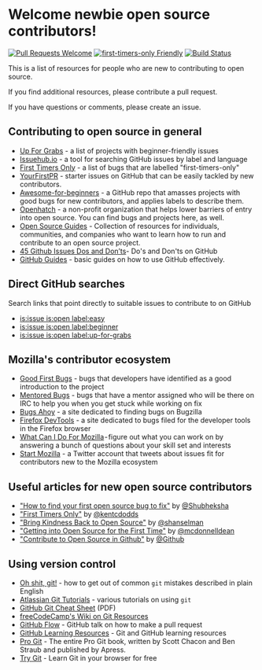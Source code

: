 # Welcome newbie open source contributors!

[![Pull Requests Welcome](https://img.shields.io/badge/PRs-welcome-brightgreen.svg?style=flat)](http://makeapullrequest.com)
[![first-timers-only Friendly](https://img.shields.io/badge/first--timers--only-friendly-blue.svg)](http://www.firsttimersonly.com/)
[![Build Status](https://travis-ci.org/freeCodeCamp/how-to-contribute-to-open-source.svg?branch=master)](https://travis-ci.org/freeCodeCamp/how-to-contribute-to-open-source)

This is a list of resources for people who are new to contributing to open source.

If you find additional resources, please contribute a pull request.

If you have questions or comments, please create an issue.

## Contributing to open source in general
- [Up For Grabs](http://up-for-grabs.net/#/) - a list of projects with beginner-friendly issues
- [Issuehub.io](http://issuehub.io/) - a tool for searching GitHub issues by label and language
- [First Timers Only](http://www.firsttimersonly.com/) - a list of bugs that are labelled "first-timers-only"
- [YourFirstPR](https://twitter.com/yourfirstpr) - starter issues on GitHub that can be easily tackled by new contributors.
- [Awesome-for-beginners](https://github.com/MunGell/awesome-for-beginners) - a GitHub repo that amasses projects with good bugs for new contributors, and applies labels to describe them.
- [Openhatch](https://openhatch.org/) - a non-profit organization that helps lower barriers of entry into open source. You can find bugs and projects here, as well.
- [Open Source Guides](https://opensource.guide/) - Collection of resources for individuals, communities, and companies who want to learn how to run and contribute to an open source project.
- [45 Github Issues Dos and Don’ts](https://hackernoon.com/45-github-issues-dos-and-donts-dfec9ab4b612)- Do's and Don'ts on GitHub
- [GitHub Guides](https://guides.github.com/) - basic guides on how to use GitHub effectively.

## Direct GitHub searches
Search links that point directly to suitable issues to contribute to on GitHub
- [is:issue is:open label:easy](https://github.com/search?utf8=%E2%9C%93&q=is%3Aissue+is%3Aopen+label%3Aeasy)
- [is:issue is:open label:beginner](https://github.com/search?utf8=%E2%9C%93&q=is%3Aissue+is%3Aopen+label%3Abeginner)
- [is:issue is:open label:up-for-grabs](https://github.com/search?utf8=%E2%9C%93&q=is%3Aissue+is%3Aopen+label%3Aup-for-grabs)

## Mozilla's contributor ecosystem
- [Good First Bugs](https://bugzil.la/sw:%22[good%20first%20bug]%22&limit=0) - bugs that developers have identified as a good introduction to the project
- [Mentored Bugs](https://bugzilla.mozilla.org/buglist.cgi?quicksearch=mentor%3A%40) - bugs that have a mentor assigned who will be there on IRC to help you when you get stuck while working on fix
- [Bugs Ahoy](http://www.joshmatthews.net/bugsahoy/) - a site dedicated to finding bugs on Bugzilla
- [Firefox DevTools](http://firefox-dev.tools/) - a site dedicated to bugs filed for the developer tools in the Firefox browser
- [What Can I Do For Mozilla](http://whatcanidoformozilla.org/) - figure out what you can work on by answering a bunch of questions about your skill set and interests
- [Start Mozilla](https://twitter.com/StartMozilla) - a Twitter account that tweets about issues fit for contributors new to the Mozilla ecosystem

## Useful articles for new open source contributors
- ["How to find your first open source bug to fix"](https://medium.freecodecamp.org/finding-your-first-open-source-project-or-bug-to-work-on-1712f651e5ba#.slc8i2h1l) by [@Shubheksha](https://github.com/Shubheksha)
- ["First Timers Only"](https://medium.com/@kentcdodds/first-timers-only-78281ea47455) by [@kentcdodds](https://github.com/kentcdodds)
- ["Bring Kindness Back to Open Source"](http://www.hanselman.com/blog/BringKindnessBackToOpenSource.aspx) by [@shanselman](https://github.com/shanselman)
- ["Getting into Open Source for the First Time"](http://www.nearform.com/nodecrunch/first-time-with-open-source) by [@mcdonnelldean](https://github.com/mcdonnelldean)
- ["Contribute to Open Source in Github"](https://opensource.guide/how-to-contribute/) by [@Github](https://github.com/github)

## Using version control
- [Oh shit, git!](http://ohshitgit.com/) - how to get out of common `git` mistakes described in plain English
- [Atlassian Git Tutorials](https://www.atlassian.com/git/tutorials/) - various tutorials on using `git`
- [GitHub Git Cheat Sheet](https://education.github.com/git-cheat-sheet-education.pdf) (PDF)
- [freeCodeCamp's Wiki on Git Resources](https://forum.freecodecamp.org/t/wiki-git-resources/13136)
- [GitHub Flow](https://www.youtube.com/watch?v=juLIxo42A_s) - GitHub talk on how to make a pull request
- [GitHub Learning Resources](https://help.github.com/articles/git-and-github-learning-resources/) - Git and GitHub learning resources
- [Pro Git](https://git-scm.com/book/en/v2) - The entire Pro Git book, written by Scott Chacon and Ben Straub and published by Apress.
- [Try Git](https://try.github.io/) - Learn Git in your browser for free
